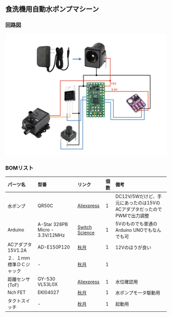 ## 食洗機用自動水ポンプマシーン

### 回路図

![](https://github.com/stem-dad/washdisher-water-pump/blob/master/docs/circuit.jpg?raw=true)

### BOMリスト

| パーツ名    | 型番         | リンク       | 個数         | 備考         |
|:-----------|:------------|:------------|:------------|:------------|
|水ポンプ     | QR50C       |[Aliexpress](https://www.aliexpress.com/item/Decdeal-Ultra-quiet-Mini-Brushless-DC-USB-Water-Pump-5-12V-5-10W-250-400L-H/32956107528.html?channel=twinner)|1|DC12V/5Wだけど、手元にあったのは15VのACアダプタだったのでPWMで出力調整|
|Arduino|A-Star 328PB Micro - 3.3V/12MHz|[Switch Science](https://www.switch-science.com/catalog/3713/)|1|5Vのものでも普通のArduino UNOでもなんでも可|
|ACアダプタ15V1.2A|AD-E150P120|[秋月](http://akizukidenshi.com/catalog/g/gM-08306/)|1|12Vのほうが良い|
|２．１ｍｍ標準ＤＣジャック|-|[秋月](http://akizukidenshi.com/catalog/g/gC-09408/)|1||
|距離センサ(ToF) |GY-530 VL53L0X|[Aliexpress](https://www.aliexpress.com/item/GY-530-VL53L0X-World-smallest-Time-o-f-Flight-ToF-laser-ranging-sensor/32738458924.html)|1|水位確認用|
|Nch FET| EKI04027|[秋月](http://akizukidenshi.com/catalog/g/gI-08452/)|1|水ポンプモータ駆動用|
|タクトスイッチ|-|[秋月](http://akizukidenshi.com/catalog/g/gP-03647/)|1|起動用|